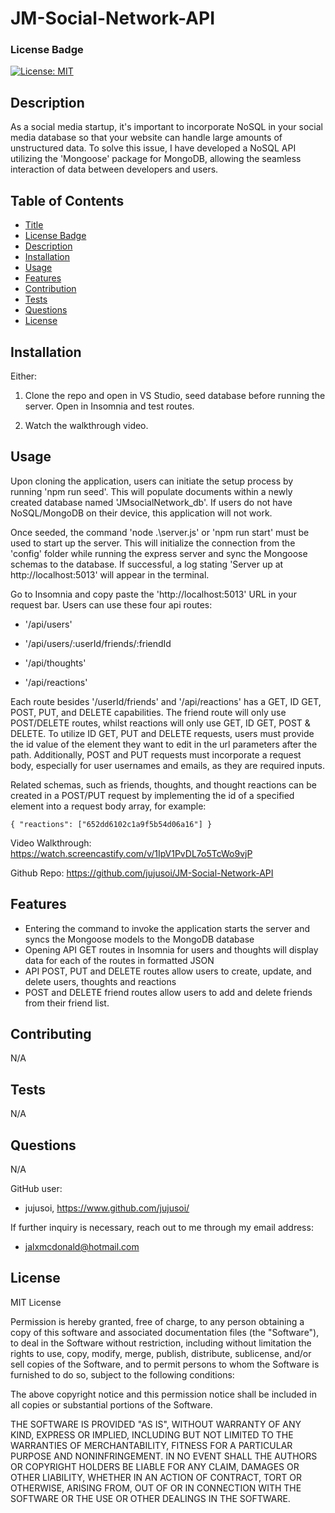 # JM-Social-Network-API

### License Badge
[![License: MIT](https://img.shields.io/badge/License-MIT-yellow.svg)](https://opensource.org/licenses/MIT)

## Description

As a social media startup, it's important to incorporate NoSQL in your social media database so that your website can handle large amounts of unstructured data. To solve this issue, I have developed a NoSQL API utilizing the 'Mongoose' package for MongoDB, allowing the seamless interaction of data between developers and users.

## Table of Contents

- [Title](#jm-social-network-api)
- [License Badge](#license-badge)
- [Description](#description)
- [Installation](#installation)
- [Usage](#usage)
- [Features](#features)
- [Contribution](#contributing)
- [Tests](#tests)
- [Questions](#questions)
- [License](#license)

## Installation

Either: 

1. Clone the repo and open in VS Studio, seed database before running the server. Open in Insomnia and test routes.

2. Watch the walkthrough video.

## Usage

Upon cloning the application, users can initiate the setup process by running 'npm run seed'. This will populate documents within a newly created database named 'JMsocialNetwork_db'. If users do not have NoSQL/MongoDB on their device, this application will not work. 

Once seeded, the command 'node .\server.js' or 'npm run start' must be used to start up the server. This will initialize the connection from the 'config' folder while running the express server and sync the Mongoose schemas to the database. If successful, a log stating 'Server up at http://localhost:5013' will appear in the terminal. 

Go to Insomnia and copy paste the 'http://localhost:5013' URL in your request bar. Users can use these four api routes:

- '/api/users'

- '/api/users/:userId/friends/:friendId

- '/api/thoughts'

- '/api/reactions'

Each route besides '/userId/friends' and '/api/reactions' has a GET, ID GET, POST, PUT, and DELETE capabilities. The friend route will only use POST/DELETE routes, whilst reactions will only use GET, ID GET, POST & DELETE. To utilize ID GET, PUT and DELETE requests, users must provide the id value of the element they want to edit in the url parameters after the path. Additionally, POST and PUT requests must incorporate a request body, especially for user usernames and emails, as they are required inputs.

Related schemas, such as friends, thoughts, and thought reactions can be created in a POST/PUT request by implementing the id of a specified element into a request body array, for example:

``{
    "reactions": ["652dd6102c1a9f5b54d06a16"]
}``

Video Walkthrough:
https://watch.screencastify.com/v/1IpV1PvDL7o5TcWo9vjP


Github Repo: 
https://github.com/jujusoi/JM-Social-Network-API

## Features

- Entering the command to invoke the application starts the server and syncs the Mongoose models to the MongoDB database
- Opening API GET routes in Insomnia for users and thoughts will display data for each of the routes in formatted JSON
- API POST, PUT and DELETE routes allow users to create, update, and delete users, thoughts and reactions
- POST and DELETE friend routes allow users to add and delete friends from their friend list.

## Contributing

N/A

## Tests

N/A

## Questions

N/A

GitHub user:
- jujusoi, https://www.github.com/jujusoi/

If further inquiry is necessary, reach out to me through my email address: 
- jalxmcdonald@hotmail.com

## License

MIT License

Permission is hereby granted, free of charge, to any person obtaining a copy of this software and associated documentation files (the "Software"), to deal in the Software without restriction, including without limitation the rights to use, copy, modify, merge, publish, distribute, sublicense, and/or sell copies of the Software, and to permit persons to whom the Software is furnished to do so, subject to the following conditions:

The above copyright notice and this permission notice shall be included in all copies or substantial portions of the Software.
    
THE SOFTWARE IS PROVIDED "AS IS", WITHOUT WARRANTY OF ANY KIND, EXPRESS OR IMPLIED, INCLUDING BUT NOT LIMITED TO THE WARRANTIES OF MERCHANTABILITY, FITNESS FOR A PARTICULAR PURPOSE AND NONINFRINGEMENT. IN NO EVENT SHALL THE AUTHORS OR COPYRIGHT HOLDERS BE LIABLE FOR ANY CLAIM, DAMAGES OR OTHER LIABILITY, WHETHER IN AN ACTION OF CONTRACT, TORT OR OTHERWISE, ARISING FROM, OUT OF OR IN CONNECTION WITH THE SOFTWARE OR THE USE OR OTHER DEALINGS IN THE SOFTWARE.
  
